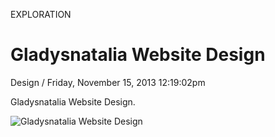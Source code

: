 <p class="type">EXPLORATION</p>

# Gladysnatalia Website Design

<p class="meta">Design  /  Friday, November 15, 2013 12:19:02pm</p>

Gladysnatalia Website Design.

![Gladysnatalia Website Design](https://farooq-agent.web.app/assets/images/works/large/gladysnatalia-website-design.jpg)
